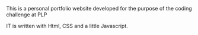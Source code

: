 This is a personal portfolio website developed for the purpose of the coding challenge at PLP

IT is written with Html, CSS and a little Javascript.
